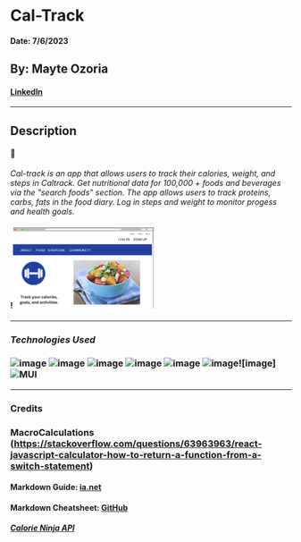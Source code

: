 # **Cal-Track** 


#### Date: 7/6/2023

## By: Mayte Ozoria




#### [LinkedIn](https://www.linkedin.com/in/mayte-ozoria-701b2b22b/)
--------

## **Description**

#### :muscle: 
_Cal-track is an app that allows users to track their calories, weight, and steps in Caltrack. Get nutritional data for 100,000 + foods and
beverages via the "search foods" section. The app allows users to track proteins, carbs, fats in the food diary. Log in steps and weight to monitor progess and health goals._
#### !<img src="cal-track%20.png" width=50% height=50%>


---
### **_Technologies Used_**
### ![image](https://img.shields.io/badge/JavaScript-323330?style=for-the-badge&logo=javascript&logoColor=F7DF1E) ![image](https://img.shields.io/badge/MongoDB-4EA94B?style=for-the-badge&logo=mongodb&logoColor=white) ![image](https://img.shields.io/badge/Express.js-000000?style=for-the-badge&logo=express&logoColor=white) ![image](https://img.shields.io/badge/React-20232A?style=for-the-badge&logo=react&logoColor=61DAFB) ![image](https://img.shields.io/badge/Node.js-339933?style=for-the-badge&logo=nodedotjs&logoColor=white) ![image](https://img.shields.io/badge/Visual_Studio_Code-0078D4?style=for-the-badge&logo=visual%20studio%20code&logoColor=white)![image]![MUI](https://img.shields.io/badge/MUI-%230081CB.svg?style=for-the-badge&logo=mui&logoColor=white)


---
### **Credits**
### MacroCalculations (https://stackoverflow.com/questions/63963963/react-javascript-calculator-how-to-return-a-function-from-a-switch-statement)
#### Markdown Guide: [ia.net](https://ia.net/writer/support/general/markdown-guide)

#### Markdown Cheatsheet: [GitHub](https://guides.github.com/pdfs/markdown-cheatsheet-online.pdf)

##### [Calorie Ninja API](https://calorieninjas.com/profile)
